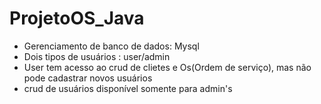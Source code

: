 # ProjetoOS_Java
- Gerenciamento de banco de dados: Mysql
- Dois tipos de usuários : user/admin
- User tem acesso ao crud de clietes e Os(Ordem de serviço), mas não pode cadastrar novos usuários
- crud de usuários disponível somente para admin's
